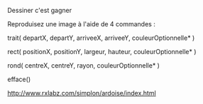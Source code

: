 Dessiner c'est gagner

Reproduisez une image à l'aide de 4 commandes :

trait( departX, departY, arriveeX, arriveeY, couleurOptionnelle* )

rect( positionX, positionY, largeur, hauteur, couleurOptionnelle* )

rond( centreX, centreY, rayon, couleurOptionnelle* )

efface()

http://www.rxlabz.com/simplon/ardoise/index.html

